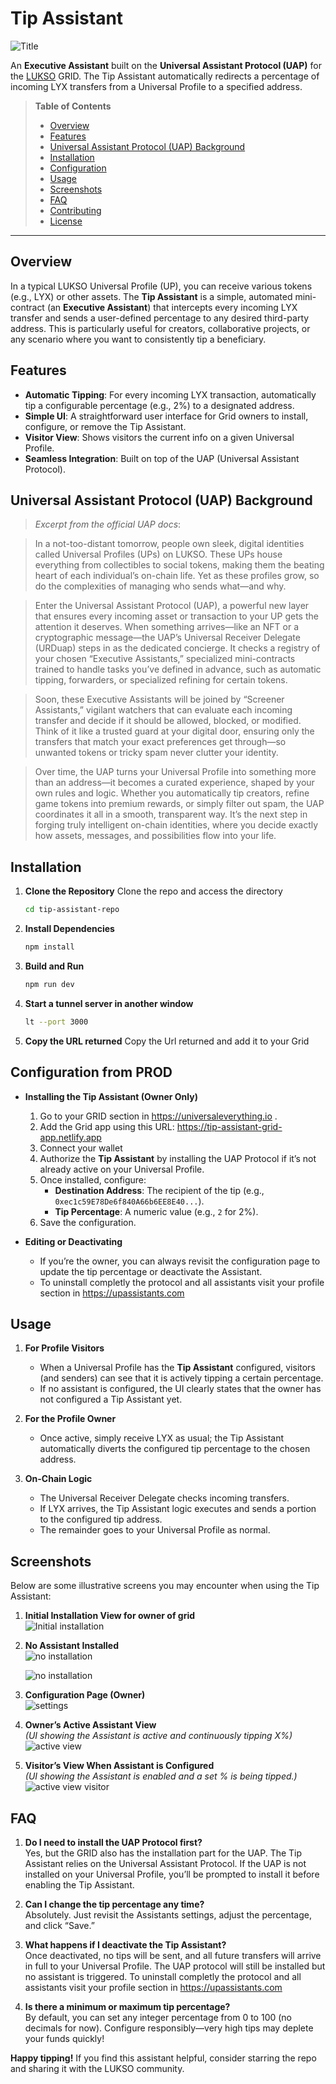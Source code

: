# Tip Assistant

![Title](https://i.ibb.co/FLFcQgFf/Screenshot-2025-03-11-at-11-30-48-AM.png)

An **Executive Assistant** built on the **Universal Assistant Protocol (UAP)** for the [LUKSO](https://lukso.network) GRID. The Tip Assistant automatically redirects a percentage of incoming LYX transfers from a Universal Profile to a specified address.

> **Table of Contents**
>
> - [Overview](#overview)
> - [Features](#features)
> - [Universal Assistant Protocol (UAP) Background](#universal-assistant-protocol-uap-background)
> - [Installation](#installation)
> - [Configuration](#configuration)
> - [Usage](#usage)
> - [Screenshots](#screenshots)
> - [FAQ](#faq)
> - [Contributing](#contributing)
> - [License](#license)

---

## Overview

In a typical LUKSO Universal Profile (UP), you can receive various tokens (e.g., LYX) or other assets. The **Tip Assistant** is a simple, automated mini-contract (an **Executive Assistant**) that intercepts every incoming LYX transfer and sends a user-defined percentage to any desired third-party address. This is particularly useful for creators, collaborative projects, or any scenario where you want to consistently tip a beneficiary.

## Features

- **Automatic Tipping**: For every incoming LYX transaction, automatically tip a configurable percentage (e.g., 2%) to a designated address.
- **Simple UI**: A straightforward user interface for Grid owners to install, configure, or remove the Tip Assistant.
- **Visitor View**: Shows visitors the current info on a given Universal Profile.
- **Seamless Integration**: Built on top of the UAP (Universal Assistant Protocol).

## Universal Assistant Protocol (UAP) Background

> _Excerpt from the official UAP docs_:

> In a not-too-distant tomorrow, people own sleek, digital identities called Universal Profiles (UPs) on LUKSO. These UPs house everything from collectibles to social tokens, making them the beating heart of each individual’s on-chain life. Yet as these profiles grow, so do the complexities of managing who sends what—and why.

> Enter the Universal Assistant Protocol (UAP), a powerful new layer that ensures every incoming asset or transaction to your UP gets the attention it deserves. When something arrives—like an NFT or a cryptographic message—the UAP’s Universal Receiver Delegate (URDuap) steps in as the dedicated concierge. It checks a registry of your chosen “Executive Assistants,” specialized mini-contracts trained to handle tasks you’ve defined in advance, such as automatic tipping, forwarders, or specialized refining for certain tokens.

> Soon, these Executive Assistants will be joined by “Screener Assistants,” vigilant watchers that can evaluate each incoming transfer and decide if it should be allowed, blocked, or modified. Think of it like a trusted guard at your digital door, ensuring only the transfers that match your exact preferences get through—so unwanted tokens or tricky spam never clutter your identity.

> Over time, the UAP turns your Universal Profile into something more than an address—it becomes a curated experience, shaped by your own rules and logic. Whether you automatically tip creators, refine game tokens into premium rewards, or simply filter out spam, the UAP coordinates it all in a smooth, transparent way. It’s the next step in forging truly intelligent on-chain identities, where you decide exactly how assets, messages, and possibilities flow into your life.

## Installation

1. **Clone the Repository**
   Clone the repo and access the directory

   ```bash
   cd tip-assistant-repo
   ```

2. **Install Dependencies**

   ```bash
   npm install
   ```

3. **Build and Run**
   ```bash
   npm run dev
   ```
4. **Start a tunnel server in another window**
   ```bash
   lt --port 3000
   ```
5. **Copy the URL returned**
   Copy the Url returned and add it to your Grid

## Configuration from PROD

- **Installing the Tip Assistant (Owner Only)**

  1. Go to your GRID section in https://universaleverything.io .
  2. Add the Grid app using this URL: https://tip-assistant-grid-app.netlify.app
  3. Connect your wallet
  4. Authorize the **Tip Assistant** by installing the UAP Protocol if it’s not already active on your Universal Profile.
  5. Once installed, configure:
     - **Destination Address**: The recipient of the tip (e.g., `0xec1c59E78De6f840A66b6EE8E40...`).
     - **Tip Percentage**: A numeric value (e.g., `2` for 2%).
  6. Save the configuration.

- **Editing or Deactivating**
  - If you’re the owner, you can always revisit the configuration page to update the tip percentage or deactivate the Assistant.
  - To uninstall completly the protocol and all assistants visit your profile section in https://upassistants.com

## Usage

1. **For Profile Visitors**

   - When a Universal Profile has the **Tip Assistant** configured, visitors (and senders) can see that it is actively tipping a certain percentage.
   - If no assistant is configured, the UI clearly states that the owner has not configured a Tip Assistant yet.

2. **For the Profile Owner**

   - Once active, simply receive LYX as usual; the Tip Assistant automatically diverts the configured tip percentage to the chosen address.

3. **On-Chain Logic**
   - The Universal Receiver Delegate checks incoming transfers.
   - If LYX arrives, the Tip Assistant logic executes and sends a portion to the configured tip address.
   - The remainder goes to your Universal Profile as normal.

## Screenshots

Below are some illustrative screens you may encounter when using the Tip Assistant:

1. **Initial Installation View for owner of grid**  
   ![Initial installation](https://i.ibb.co/XkrWxH1w/Screenshot-2025-03-11-at-10-59-58-AM.png)

2. **No Assistant Installed**  
   ![no installation](https://i.ibb.co/NdfthcW5/Screenshot-2025-03-11-at-10-59-53-AM.png)

   ![no installation](https://i.ibb.co/FbgrpSJj/Screenshot-2025-03-11-at-10-57-54-AM.png)

3. **Configuration Page (Owner)**  
   ![settings](https://i.ibb.co/21LRJYx4/Screenshot-2025-03-11-at-10-57-07-AM.png)

4. **Owner’s Active Assistant View**  
    _(UI showing the Assistant is active and continuously tipping X%)_
   ![active view](https://i.ibb.co/VYLwW3Dr/Screenshot-2025-03-11-at-10-57-02-AM.png)

5. **Visitor’s View When Assistant is Configured**  
    _(UI showing the Assistant is enabled and a set % is being tipped.)_
   ![active view visitor](https://i.ibb.co/HL1nx2wR/Screenshot-2025-03-11-at-10-55-54-AM.png)

## FAQ

1. **Do I need to install the UAP Protocol first?**  
   Yes, but the GRID also has the installation part for the UAP. The Tip Assistant relies on the Universal Assistant Protocol. If the UAP is not installed on your Universal Profile, you’ll be prompted to install it before enabling the Tip Assistant.

2. **Can I change the tip percentage any time?**  
   Absolutely. Just revisit the Assistants settings, adjust the percentage, and click “Save.”

3. **What happens if I deactivate the Tip Assistant?**  
   Once deactivated, no tips will be sent, and all future transfers will arrive in full to your Universal Profile. The UAP protocol will still be installed but no assistant is triggered. To uninstall completly the protocol and all assistants visit your profile section in https://upassistants.com

4. **Is there a minimum or maximum tip percentage?**  
   By default, you can set any integer percentage from 0 to 100 (no decimals for now). Configure responsibly—very high tips may deplete your funds quickly!

**Happy tipping!** If you find this assistant helpful, consider starring the repo and sharing it with the LUKSO community.

